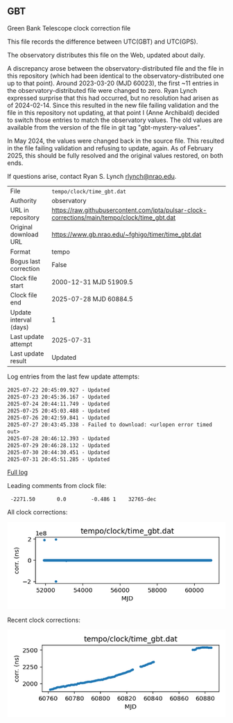 
## GBT

Green Bank Telescope clock correction file

This file records the difference between UTC(GBT) and UTC(GPS).

The observatory distributes this file on the Web, updated about daily.

A discrepancy arose between the observatory-distributed file and the
file in this repository (which had been identical to the 
observatory-distributed one up to that point). Around 
2023-03-20 (MJD 60023), the first ~11 entries in the 
observatory-distributed file were changed to zero.
Ryan Lynch expressed surprise that this had occurred, but no
resolution had arisen as of 2024-02-14. Since this resulted in
the new file failing validation and the file in this repository
not updating, at that point I (Anne Archibald) decided to
switch those entries to match the observatory values. The old values
are available from the version of the file in git tag 
"gbt-mystery-values".

In May 2024, the values were changed back in the source file.
This resulted in the file failing validation and refusing to update,
again. As of February 2025, this should be fully resolved and the
original values restored, on both ends.

If questions arise, contact Ryan S. Lynch <rlynch@nrao.edu>.

|     |     |
|:--- |:--- |
| File | `tempo/clock/time_gbt.dat` |
| Authority | observatory |
| URL in repository | <https://raw.githubusercontent.com/ipta/pulsar-clock-corrections/main/tempo/clock/time_gbt.dat> |
| Original download URL | <https://www.gb.nrao.edu/~fghigo/timer/time_gbt.dat> |
| Format | tempo |
| Bogus last correction | False |
| Clock file start | 2000-12-31 MJD 51909.5 |
| Clock file end | 2025-07-28 MJD 60884.5 |
| Update interval (days) | 1 |
| Last update attempt | 2025-07-31 |
| Last update result | Updated |

Log entries from the last few update attempts:
```
2025-07-22 20:45:09.927 - Updated
2025-07-23 20:45:36.167 - Updated
2025-07-24 20:44:11.749 - Updated
2025-07-25 20:45:03.488 - Updated
2025-07-26 20:42:59.841 - Updated
2025-07-27 20:43:45.338 - Failed to download: <urlopen error timed out>
2025-07-28 20:46:12.393 - Updated
2025-07-29 20:46:28.132 - Updated
2025-07-30 20:44:30.451 - Updated
2025-07-31 20:45:51.285 - Updated
```
[Full log](https://raw.githubusercontent.com/ipta/pulsar-clock-corrections/main/log/tempo/clock/time_gbt.dat.log)

Leading comments from clock file:

     -2271.50       0.0        -0.486 1    32765-dec



All clock corrections:

![plot of all clock corrections](time_gbt.dat.png "All corrections")

Recent clock corrections:

![plot of recent clock corrections](time_gbt.dat.short.png "Recent corrections")

